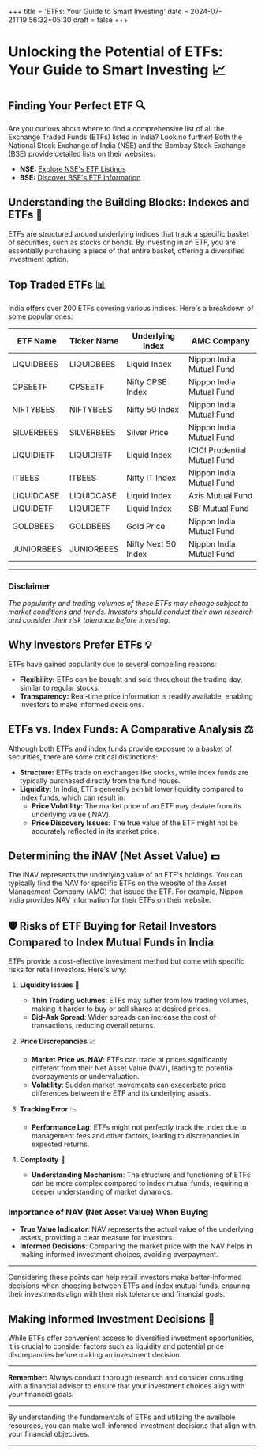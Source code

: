 +++
title = 'ETFs: Your Guide to Smart Investing'
date = 2024-07-21T19:56:32+05:30
draft = false
+++


# Unlocking the Potential of ETFs: Your Guide to Smart Investing 📈

## Finding Your Perfect ETF 🔍

Are you curious about where to find a comprehensive list of all the Exchange Traded Funds (ETFs) listed in India? Look no further! Both the National Stock Exchange of India (NSE) and the Bombay Stock Exchange (BSE) provide detailed lists on their websites:

- **NSE:** [Explore NSE's ETF Listings](https://www.nseindia.com/market-data/exchange-traded-funds-etf)
- **BSE:** [Discover BSE's ETF Information](https://www.bseindia.com/markets/etf/ETF_MktWatch.aspx)

## Understanding the Building Blocks: Indexes and ETFs 🧱

ETFs are structured around underlying indices that track a specific basket of securities, such as stocks or bonds. By investing in an ETF, you are essentially purchasing a piece of that entire basket, offering a diversified investment option.

## Top Traded ETFs 📊

India offers over 200 ETFs covering various indices. Here's a breakdown of some popular ones:

| ETF Name     | Ticker Name  | Underlying Index     | AMC Company                  |
|--------------|--------------|----------------------|------------------------------|
| LIQUIDBEES   | LIQUIDBEES   | Liquid Index         | Nippon India Mutual Fund     |
| CPSEETF      | CPSEETF      | Nifty CPSE Index     | Nippon India Mutual Fund     |
| NIFTYBEES    | NIFTYBEES    | Nifty 50 Index       | Nippon India Mutual Fund     |
| SILVERBEES   | SILVERBEES   | Silver Price         | Nippon India Mutual Fund     |
| LIQUIDIETF   | LIQUIDIETF   | Liquid Index         | ICICI Prudential Mutual Fund |
| ITBEES       | ITBEES       | Nifty IT Index       | Nippon India Mutual Fund     |
| LIQUIDCASE   | LIQUIDCASE   | Liquid Index         | Axis Mutual Fund             |
| LIQUIDETF    | LIQUIDETF    | Liquid Index         | SBI Mutual Fund              |
| GOLDBEES     | GOLDBEES     | Gold Price           | Nippon India Mutual Fund     |
| JUNIORBEES   | JUNIORBEES   | Nifty Next 50 Index  | Nippon India Mutual Fund     |

---

### Disclaimer
*The popularity and trading volumes of these ETFs may change subject to market conditions and trends. Investors should conduct their own research and consider their risk tolerance before investing.*

## Why Investors Prefer ETFs 💡

ETFs have gained popularity due to several compelling reasons:

- **Flexibility:** ETFs can be bought and sold throughout the trading day, similar to regular stocks.
- **Transparency:** Real-time price information is readily available, enabling investors to make informed decisions.

## ETFs vs. Index Funds: A Comparative Analysis ⚖️

Although both ETFs and index funds provide exposure to a basket of securities, there are some critical distinctions:

- **Structure:** ETFs trade on exchanges like stocks, while index funds are typically purchased directly from the fund house.
- **Liquidity:** In India, ETFs generally exhibit lower liquidity compared to index funds, which can result in:
  - **Price Volatility:** The market price of an ETF may deviate from its underlying value (iNAV).
  - **Price Discovery Issues:** The true value of the ETF might not be accurately reflected in its market price.

## Determining the iNAV (Net Asset Value) 💵

The iNAV represents the underlying value of an ETF's holdings. You can typically find the NAV for specific ETFs on the website of the Asset Management Company (AMC) that issued the ETF. For example, Nippon India provides NAV information for their ETFs on their website.

## 🛡️ Risks of ETF Buying for Retail Investors Compared to Index Mutual Funds in India

ETFs provide a cost-effective investment method but come with specific risks for retail investors. Here's why:

1. **Liquidity Issues** 🏦
   - **Thin Trading Volumes**: ETFs may suffer from low trading volumes, making it harder to buy or sell shares at desired prices.
   - **Bid-Ask Spread**: Wider spreads can increase the cost of transactions, reducing overall returns.

2. **Price Discrepancies** 💹
   - **Market Price vs. NAV**: ETFs can trade at prices significantly different from their Net Asset Value (NAV), leading to potential overpayments or undervaluation.
   - **Volatility**: Sudden market movements can exacerbate price differences between the ETF and its underlying assets.

3. **Tracking Error** 📉
   - **Performance Lag**: ETFs might not perfectly track the index due to management fees and other factors, leading to discrepancies in expected returns.

4. **Complexity** 🧩
   - **Understanding Mechanism**: The structure and functioning of ETFs can be more complex compared to index mutual funds, requiring a deeper understanding of market dynamics.

### Importance of NAV (Net Asset Value) When Buying

- **True Value Indicator**: NAV represents the actual value of the underlying assets, providing a clear measure for investors.
- **Informed Decisions**: Comparing the market price with the NAV helps in making informed investment choices, avoiding overpayment.

---

Considering these points can help retail investors make better-informed decisions when choosing between ETFs and index mutual funds, ensuring their investments align with their risk tolerance and financial goals.

## Making Informed Investment Decisions 📘

While ETFs offer convenient access to diversified investment opportunities, it is crucial to consider factors such as liquidity and potential price discrepancies before making an investment decision.

---

**Remember:** Always conduct thorough research and consider consulting with a financial advisor to ensure that your investment choices align with your financial goals.

---

By understanding the fundamentals of ETFs and utilizing the available resources, you can make well-informed investment decisions that align with your financial objectives.

---

